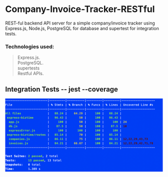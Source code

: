 # Company-Invoice-Tracker-RESTful

REST-ful backend API server for a simple company/invoice tracker using Express.js, Node.js, PostgreSQL for database and supertest for integration tests.

### Technologies used:

> Express.js.  
> PostgreSQL.  
> supertests  
> Restful APIs.

## Integration Tests -- jest --coverage

![title](/images/test.png)
